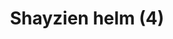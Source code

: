 ---
layout: item
title: Shayzien helm (4)
item-id: 13374
datatable: true
id: 13374
name: "Shayzien helm (4)"
members: true
lowalch: 24
highalch: 36
examine: "Dress like a tier 4 Shayzien soldier."
monsters:
  - id: 6911
    name: "Soldier (tier 4)"
    members: true
    combat_level: 70
    wiki_url: "https://oldschool.runescape.wiki/w/Soldier_(tier_4)"
    drops:
      - quantity: "1"
        rarity: 1
        drop_requirements: null
---